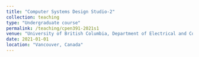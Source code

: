 ```yaml
---
title: "Computer Systems Design Studio-2"
collection: teaching
type: "Undergraduate course"
permalink: /teaching/cpen391-2021s1
venue: "University of British Columbia, Department of Electrical and Computer Engineering"
date: 2021-01-01
location: "Vancouver, Canada"
---
```


